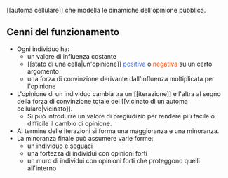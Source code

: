 [[automa cellulare]] che modella le dinamiche dell'opinione pubblica.

## Cenni del funzionamento

- Ogni individuo ha:
	- un valore di influenza costante
	- [[stato di una cella|un'opinione]] <span style="color: royalblue;">positiva</span> o <span style="color: orangered;">negativa</span> su un certo argomento
	- una forza di convinzione derivante dall'influenza moltiplicata per l'opinione
- L'opinione di un individuo cambia tra un'[[iterazione]] e l'altra al segno della forza di convinzione totale del [[vicinato di un automa cellulare|vicinato]].
	- Si può introdurre un valore di pregiudizio per rendere più facile o difficile il cambio di opinione.
- Al termine delle iterazioni si forma una maggioranza e una minoranza.
- La minoranza finale può assumere varie forme:
	- un individuo e seguaci
	- una fortezza di individui con opinioni forti
	- un muro di individui con opinioni forti che proteggono quelli all'interno